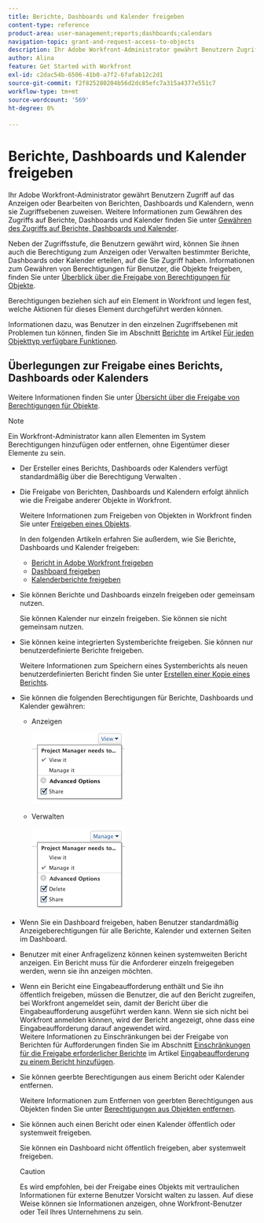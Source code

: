```yaml
---
title: Berichte, Dashboards und Kalender freigeben
content-type: reference
product-area: user-management;reports;dashboards;calendars
navigation-topic: grant-and-request-access-to-objects
description: Ihr Adobe Workfront-Administrator gewährt Benutzern Zugriff auf das Anzeigen oder Bearbeiten von Berichten, Dashboards und Kalendern, wenn sie Zugriffsebenen zuweisen. Weitere Informationen zur Gewährung des Zugriffs auf Berichte, Dashboards und Kalender finden Sie unter Zugriff auf Berichte, Dashboards und Kalender gewähren .
author: Alina
feature: Get Started with Workfront
exl-id: c2dac54b-6506-41b0-a7f2-6fafab12c2d1
source-git-commit: f2f825280204b56d2dc85efc7a315a4377e551c7
workflow-type: tm+mt
source-wordcount: '569'
ht-degree: 0%

---
```


# Berichte, Dashboards und Kalender freigeben

Ihr Adobe Workfront-Administrator gewährt Benutzern Zugriff auf das Anzeigen oder Bearbeiten von Berichten, Dashboards und Kalendern, wenn sie Zugriffsebenen zuweisen. Weitere Informationen zum Gewähren des Zugriffs auf Berichte, Dashboards und Kalender finden Sie unter [Gewähren des Zugriffs auf Berichte, Dashboards und Kalender](../../administration-and-setup/add-users/configure-and-grant-access/grant-access-reports-dashboards-calendars.md).

Neben der Zugriffsstufe, die Benutzern gewährt wird, können Sie ihnen auch die Berechtigung zum Anzeigen oder Verwalten bestimmter Berichte, Dashboards oder Kalender erteilen, auf die Sie Zugriff haben. Informationen zum Gewähren von Berechtigungen für Benutzer, die Objekte freigeben, finden Sie unter [Überblick über die Freigabe von Berechtigungen für Objekte](../../workfront-basics/grant-and-request-access-to-objects/sharing-permissions-on-objects-overview.md).

Berechtigungen beziehen sich auf ein Element in Workfront und legen fest, welche Aktionen für dieses Element durchgeführt werden können.

Informationen dazu, was Benutzer in den einzelnen Zugriffsebenen mit Problemen tun können, finden Sie im Abschnitt [Berichte](../../administration-and-setup/add-users/access-levels-and-object-permissions/functionality-available-for-each-object-type.md#reports) im Artikel [Für jeden Objekttyp verfügbare Funktionen](../../administration-and-setup/add-users/access-levels-and-object-permissions/functionality-available-for-each-object-type.md).

## Überlegungen zur Freigabe eines Berichts, Dashboards oder Kalenders

Weitere Informationen finden Sie unter [Übersicht über die Freigabe von Berechtigungen für Objekte](../../workfront-basics/grant-and-request-access-to-objects/sharing-permissions-on-objects-overview.md).

>[!NOTE]
>
>Ein Workfront-Administrator kann allen Elementen im System Berechtigungen hinzufügen oder entfernen, ohne Eigentümer dieser Elemente zu sein.

* Der Ersteller eines Berichts, Dashboards oder Kalenders verfügt standardmäßig über die Berechtigung Verwalten .
* Die Freigabe von Berichten, Dashboards und Kalendern erfolgt ähnlich wie die Freigabe anderer Objekte in Workfront.

  Weitere Informationen zum Freigeben von Objekten in Workfront finden Sie unter [Freigeben eines Objekts](../../workfront-basics/grant-and-request-access-to-objects/share-an-object.md).

  In den folgenden Artikeln erfahren Sie außerdem, wie Sie Berichte, Dashboards und Kalender freigeben:

   * [Bericht in Adobe Workfront freigeben](../../reports-and-dashboards/reports/creating-and-managing-reports/share-report.md)
   * [Dashboard freigeben](../../reports-and-dashboards/dashboards/creating-and-managing-dashboards/share-dashboard.md)
   * [Kalenderberichte freigeben](../../reports-and-dashboards/reports/calendars/share-a-calendar-report.md)

* Sie können Berichte und Dashboards einzeln freigeben oder gemeinsam nutzen.

  Sie können Kalender nur einzeln freigeben. Sie können sie nicht gemeinsam nutzen.

* Sie können keine integrierten Systemberichte freigeben. Sie können nur benutzerdefinierte Berichte freigeben.

  Weitere Informationen zum Speichern eines Systemberichts als neuen benutzerdefinierten Bericht finden Sie unter [Erstellen einer Kopie eines Berichts](../../reports-and-dashboards/reports/creating-and-managing-reports/create-copy-report.md).

* Sie können die folgenden Berechtigungen für Berichte, Dashboards und Kalender gewähren:

   * Anzeigen

     ![](assets/screen-shot-2014-01-22-at-10.19.55-am.png)

   * Verwalten

     ![](assets/screen-shot-2014-01-22-at-10.20.13-am.png)

* Wenn Sie ein Dashboard freigeben, haben Benutzer standardmäßig Anzeigeberechtigungen für alle Berichte, Kalender und externen Seiten im Dashboard.
* Benutzer mit einer Anfragelizenz können keinen systemweiten Bericht anzeigen. Ein Bericht muss für die Anforderer einzeln freigegeben werden, wenn sie ihn anzeigen möchten.
* Wenn ein Bericht eine Eingabeaufforderung enthält und Sie ihn öffentlich freigeben, müssen die Benutzer, die auf den Bericht zugreifen, bei Workfront angemeldet sein, damit der Bericht über die Eingabeaufforderung ausgeführt werden kann. Wenn sie sich nicht bei Workfront anmelden können, wird der Bericht angezeigt, ohne dass eine Eingabeaufforderung darauf angewendet wird.\
  Weitere Informationen zu Einschränkungen bei der Freigabe von Berichten für Aufforderungen finden Sie im Abschnitt [Einschränkungen für die Freigabe erforderlicher Berichte](../../reports-and-dashboards/reports/creating-and-managing-reports/add-prompt-report.md#limitations-of-running-public-prompted-reports) im Artikel [Eingabeaufforderung zu einem Bericht hinzufügen](../../reports-and-dashboards/reports/creating-and-managing-reports/add-prompt-report.md).

* Sie können geerbte Berechtigungen aus einem Bericht oder Kalender entfernen.

  Weitere Informationen zum Entfernen von geerbten Berechtigungen aus Objekten finden Sie unter [Berechtigungen aus Objekten entfernen](../../workfront-basics/grant-and-request-access-to-objects/remove-permissions-from-objects.md).

* Sie können auch einen Bericht oder einen Kalender öffentlich oder systemweit freigeben.

  Sie können ein Dashboard nicht öffentlich freigeben, aber systemweit freigeben.

  >[!CAUTION]
  >
  >Es wird empfohlen, bei der Freigabe eines Objekts mit vertraulichen Informationen für externe Benutzer Vorsicht walten zu lassen. Auf diese Weise können sie Informationen anzeigen, ohne Workfront-Benutzer oder Teil Ihres Unternehmens zu sein.
